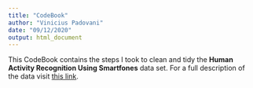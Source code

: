 ```yaml
---
title: "CodeBook"
author: "Vinicius Padovani"
date: "09/12/2020"
output: html_document
---
```


This CodeBook contains the steps I took to clean and tidy the **Human Activity Recognition Using Smartfones** data set. For a full description of the data visit [this link](http://archive.ics.uci.edu/ml/datasets/Human+Activity+Recognition+Using+Smartphones).  








